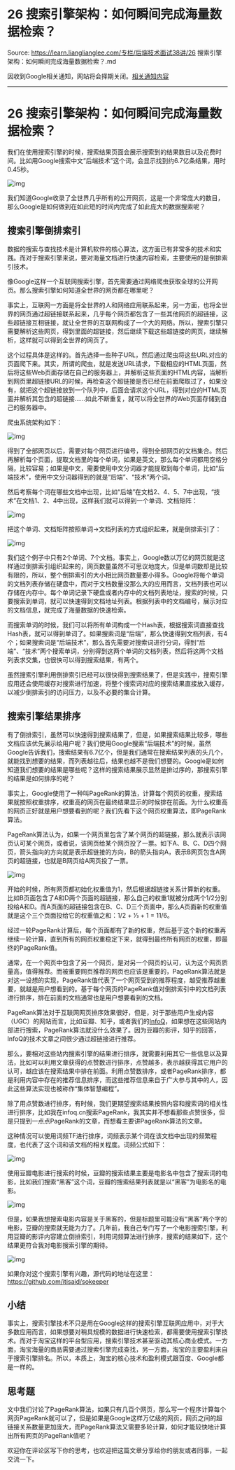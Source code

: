 # 26 搜索引擎架构：如何瞬间完成海量数据检索？ 

Source: https://learn.lianglianglee.com/专栏/后端技术面试38讲/26 搜索引擎架构：如何瞬间完成海量数据检索？.md

因收到Google相关通知，网站将会择期关闭。[相关通知内容](https://lumendatabase.org/notices/44265620)

---

# 26 搜索引擎架构：如何瞬间完成海量数据检索？

我们在使用搜索引擎的时候，搜索结果页面会展示搜索到的结果数目以及花费时间。比如用Google搜索中文“后端技术”这个词，会显示找到约6.7亿条结果，用时0.45秒。

![img](assets/6dee1fc91438b7974f734ff08ae4a343.png)

我们知道Google收录了全世界几乎所有的公开网页，这是一个非常庞大的数目，那么Google是如何做到在如此短的时间内完成了如此庞大的数据搜索呢？

## 搜索引擎倒排索引

数据的搜索与查找技术是计算机软件的核心算法，这方面已有非常多的技术和实践。而对于搜索引擎来说，要对海量文档进行快速内容检索，主要使用的是倒排索引技术。

像Google这样一个互联网搜索引擎，首先需要通过网络爬虫获取全球的公开网页。那么搜索引擎如何知道全世界的网页都在哪里呢？

事实上，互联网一方面是将全世界的人和网络应用联系起来，另一方面，也将全世界的网页通过超链接联系起来，几乎每个网页都包含了一些其他网页的超链接，这些超链接互相链接，就让全世界的互联网构成了一个大的网络。所以，搜索引擎只需要解析这些网页，得到里面的超链接，然后继续下载这些超链接的网页，继续解析，这样就可以得到全世界的网页了。

这个过程具体是这样的。首先选择一些种子URL，然后通过爬虫将这些URL对应的页面爬下来。其实，所谓的爬虫，就是发送URL请求，下载相应的HTML页面，然后将这些Web页面存储在自己的服务器上，并解析这些页面的HTML内容，当解析到网页里超链接URL的时候，再检查这个超链接是否已经在前面爬取过了，如果没有，就把这个超链接放到一个队列中，后面会请求这个URL，得到对应的HTML页面并解析其包含的超链接……如此不断重复，就可以将全世界的Web页面存储到自己的服务器中。

爬虫系统架构如下：

![img](assets/ee3c796bf1897e3255f3edff47a7cacd.png)

得到了全部网页以后，需要对每个网页进行编号，得到全部网页的文档集合。然后再解析每个页面，提取文档里的每个单词，如果是英文，那么每个单词都用空格分隔，比较容易；如果是中文，需要使用中文分词器才能提取到每个单词，比如“后端技术”，使用中文分词器得到的就是“后端”、“技术”两个词。

然后考察每个词在哪些文档中出现，比如“后端”在文档2、4、5、7中出现，“技术”在文档1、2、4中出现，这样我们就可以得到一个单词、文档矩阵：

![img](assets/4db4adbeb66b2ece4022d394ed727613.png)

把这个单词、文档矩阵按照单词→文档列表的方式组织起来，就是倒排索引了：

![img](assets/06f1dda3a1d2380370a60fbce1f17375.png)

我们这个例子中只有2个单词、7个文档。事实上，Google数以万亿的网页就是这样通过倒排索引组织起来的，网页数量虽然不可思议地庞大，但是单词数却是比较有限的，所以，整个倒排索引的大小相比网页数量要小得多。Google将每个单词的文档列表存储在硬盘中，而对于文档数量没那么大的应用而言，文档列表也可以存储在内存中。每个单词记录下硬盘或者内存中的文档列表地址，搜索的时候，只要搜索到单词，就可以快速得到文档地址列表。根据列表中的文档编号，展示对应的文档信息，就完成了海量数据的快速检索。

而搜索单词的时候，我们可以将所有单词构成一个Hash表，根据搜索词直接查找Hash表，就可以得到单词了。如果搜索词是“后端”，那么快速得到文档列表，有4个；如果搜索词是“后端技术”，那么首先需要对搜索词进行分词，得到“后端”、“技术”两个搜索单词，分别得到这两个单词的文档列表，然后将这两个文档列表求交集，也很快可以得到搜索结果，有两个。

虽然搜索引擎利用倒排索引已经可以很快得到搜索结果了，但是实践中，搜索引擎应用还会使用缓存对搜索进行加速，将整个搜索词对应的搜索结果直接放入缓存，以减少倒排索引的访问压力，以及不必要的集合计算。

## 搜索引擎结果排序

有了倒排索引，虽然可以快速得到搜索结果了，但是，如果搜索结果比较多，哪些文档应该优先展示给用户呢？我们使用Google搜索“后端技术”的时候，虽然Google告诉我们，搜索结果有6.7亿个，但是我们通常在搜索结果列表的头几个，就能找到想要的结果，而列表越往后，结果也越不是我们想要的。Google是如何知道我们想要的结果是哪些呢？这样的搜索结果展示显然是排过序的，那搜索引擎的结果是如何排序的呢？

事实上，Google使用了一种叫PageRank的算法，计算每个网页的权重，搜索结果就按照权重排序，权重高的网页在最终结果显示的时候排在前面。为什么权重高的网页正好就是用户想要看到的呢？我们先看下这个网页权重算法，即PageRank算法。

PageRank算法认为，如果一个网页里包含了某个网页的超链接，那么就表示该网页认可某个网页，或者说，该网页给某个网页投了一票。如下A、B、C、D四个网页，箭头指向的方向就是表示超链接的方向，B的箭头指向A，表示B网页包含A网页的超链接，也就是B网页给A网页投了一票。

![img](assets/d2763103bd0b10d6c21dd70ea1c096f5.png)

开始的时候，所有网页都初始化权重值为1，然后根据超链接关系计算新的权重。比如B页面包含了A和D两个页面的超链接，那么自己的权重1就被分成两个1/2分别投给A和D。而A页面的超链接包含在B、C、D三个页面中，那么A页面新的权重值就是这个三个页面投给它的权重值之和：1/2 + 1⁄3 + 1 = 11/6。

经过一轮PageRank计算后，每个页面都有了新的权重，然后基于这个新的权重再继续一轮计算，直到所有的网页权重稳定下来，就得到最终所有网页的权重，即最终的PageRank值。

通常，在一个网页中包含了另一个网页，是对另一个网页的认可，认为这个网页质量高，值得推荐。而被重要网页推荐的网页也应该是重要的，PageRank算法就是对这一设想的实现，PageRank值代表了一个网页受到的推荐程度，越受推荐越重要，就越是用户想看到的。基于每个网页的PageRank值对倒排索引中的文档列表进行排序，排在前面的文档通常也是用户想要看到的文档。

PageRank算法对于互联网网页排序效果很好，但是，对于那些用户生成内容（UGC）的网站而言，比如豆瓣、知乎，或者我们的[InfoQ](https://www.infoq.cn/)，如果想在这些网站内部进行搜索，PageRank算法就没什么效果了。因为豆瓣的影评，知乎的回答，InfoQ的技术文章之间很少通过超链接进行推荐。

那么，要相对这些站内搜索引擎的结果进行排序，就需要利用其它一些信息以及算法，比如可以利用文章获得的点赞数进行排序，点赞越多，表示越获得其它用户的认可，越应该在搜索结果中排在前面。利用点赞数排序，或者PageRank排序，都是利用内容中存在的推荐信息排序，而这些推荐信息来自于广大参与其中的人，因此这些算法实现也被称作“集体智慧编程”。

除了用点赞数进行排序，有时候，我们更期望搜索结果按照内容和搜索词的相关性进行排序，比如我在infoq.cn搜索PageRank，我其实并不想看那些点赞很多，但是只提到一点点PageRank的文章，而想看主要讲PageRank算法的文章。

这种情况可以使用词频TF进行排序，词频表示某个词在该文档中出现的频繁程度，也代表了这个词和该文档的相关程度。词频公式如下：

![img](assets/53ba5cb404c5aa008db221fb106b0ee3.png)

使用豆瓣电影进行搜索的时候，豆瓣的搜索结果主要是电影名中包含了搜索词的电影，比如我们搜索“黑客”这个词，豆瓣的搜索结果列表就是以“黑客”为电影名的电影。

![img](assets/9f23220ee088a22a4d2d198ffba2290b.png)

但是，如果我想搜索电影内容是关于黑客的，但是标题里可能没有“黑客”两个字的电影，豆瓣的搜索就无能为力了。几年前，我自己专门写了一个电影搜索引擎，利用豆瓣的影评内容建立倒排索引，利用词频算法进行排序，搜索的结果如下，这个结果更符合我对电影搜索引擎的期待。

![img](assets/0b960049970ad13d26d2dd8d648108c7.png)

如果你对这个搜索引擎有兴趣，源代码的地址在这里：<https://github.com/itisaid/sokeeper>

## 小结

事实上，搜索引擎技术不只是用在Google这样的搜索引擎互联网应用中，对于大多数应用而言，如果想要对稍具规模的数据进行快速检索，都需要使用搜索引擎技术。而对于淘宝这样的平台型应用，搜索引擎技术甚至驱动其核心商业模式。一方面，淘宝海量的商品需要通过搜索引擎完成查找，另一方面，淘宝的主要盈利来自于搜索引擎排名。所以，本质上，淘宝的核心技术和盈利模式跟百度、Google都是一样的。

## 思考题

文中我们讨论了PageRank算法，如果只有几百个网页，那么写一个程序计算每个网页PageRank就可以了，但是如果是Google这样万亿级的网页，网页之间的超链接关系数量更加庞大，而PageRank算法又需要多轮计算，如何才能较快地计算出所有网页的PageRank值呢？

欢迎你在评论区写下你的思考，也欢迎把这篇文章分享给你的朋友或者同事，一起交流一下。
